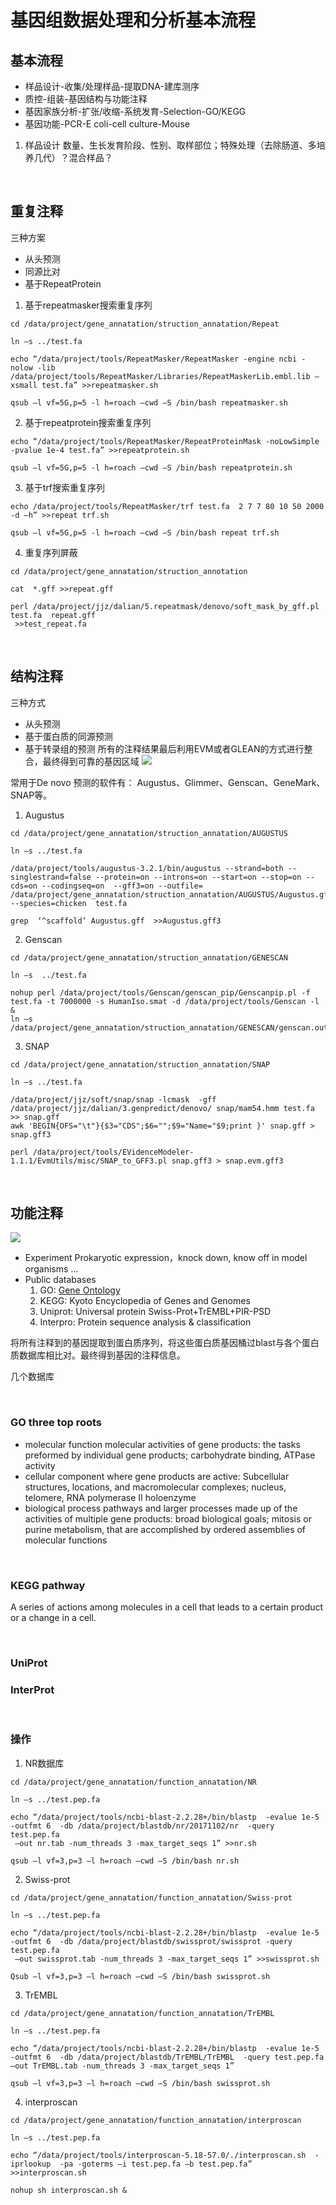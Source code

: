 # 基因组数据处理和分析基本流程


## 基本流程
* 样品设计-收集/处理样品-提取DNA-建库测序
* 质控-组装-基因结构与功能注释
* 基因家族分析-扩张/收缩-系统发育-Selection-GO/KEGG
* 基因功能-PCR-E coli-cell culture-Mouse

1. 样品设计
 数量、生长发育阶段、性别、取样部位；特殊处理（去除肠道、多培养几代）？混合样品？

<br>

## 重复注释
三种方案
* 从头预测
* 同源比对
* 基于RepeatProtein

1. 基于repeatmasker搜索重复序列
```shell
cd /data/project/gene_annatation/struction_annatation/Repeat

ln –s ../test.fa

echo “/data/project/tools/RepeatMasker/RepeatMasker -engine ncbi -nolow -lib /data/project/tools/RepeatMasker/Libraries/RepeatMaskerLib.embl.lib –xsmall test.fa” >>repeatmasker.sh

qsub –l vf=5G,p=5 -l h=roach –cwd –S /bin/bash repeatmasker.sh
```

2. 基于repeatprotein搜索重复序列
```
echo “/data/project/tools/RepeatMasker/RepeatProteinMask -noLowSimple -pvalue 1e-4 test.fa” >>repeatprotein.sh

qsub –l vf=5G,p=5 -l h=roach –cwd –S /bin/bash repeatprotein.sh
```

3. 基于trf搜索重复序列
```
echo /data/project/tools/RepeatMasker/trf test.fa  2 7 7 80 10 50 2000 -d –h” >>repeat trf.sh

qsub –l vf=5G,p=5 -l h=roach –cwd –S /bin/bash repeat trf.sh
```

4. 重复序列屏蔽
```
cd /data/project/gene_annatation/struction_annotation 

cat  *.gff >>repeat.gff

perl /data/project/jjz/dalian/5.repeatmask/denovo/soft_mask_by_gff.pl test.fa  repeat.gff
 >>test_repeat.fa
```


<br>

## 结构注释
三种方式
* 从头预测
* 基于蛋白质的同源预测
* 基于转录组的预测
所有的注释结果最后利用EVM或者GLEAN的方式进行整合，最终得到可靠的基因区域
![](https://github.com/ViciaYuan/Bioinfo-pipelines/tree/master/bioinfo_training/structure_annotation.png)

常用于De novo 预测的软件有： Augustus、Glimmer、Genscan、GeneMark、SNAP等。

1. Augustus
```
cd /data/project/gene_annatation/struction_annatation/AUGUSTUS

ln –s ../test.fa

/data/project/tools/augustus-3.2.1/bin/augustus --strand=both --singlestrand=false --protein=on --introns=on --start=on --stop=on --cds=on --codingseq=on  --gff3=on --outfile= /data/project/gene_annatation/struction_annatation/AUGUSTUS/Augustus.gff --species=chicken  test.fa

grep  ‘^scaffold’ Augustus.gff  >>Augustus.gff3
```

2. Genscan
```
cd /data/project/gene_annatation/struction_annatation/GENESCAN

ln –s  ../test.fa

nohup perl /data/project/tools/Genscan/genscan_pip/Genscanpip.pl -f test.fa -t 7000000 -s HumanIso.smat -d /data/project/tools/Genscan -l &
ln –s  /data/project/gene_annatation/struction_annatation/GENESCAN/genscan.out/total.fa.genscan.gff
```

3. SNAP
```
cd /data/project/gene_annatation/struction_annatation/SNAP

ln –s ../test.fa

/data/project/jjz/soft/snap/snap -lcmask  -gff /data/project/jjz/dalian/3.genpredict/denovo/ snap/mam54.hmm test.fa >> snap.gff 
awk 'BEGIN{OFS="\t"}{$3="CDS";$6="";$9="Name="$9;print }' snap.gff > snap.gff3

perl /data/project/tools/EVidenceModeler-1.1.1/EvmUtils/misc/SNAP_to_GFF3.pl snap.gff3 > snap.evm.gff3
```

<br>

## 功能注释
![](https://github.com/ViciaYuan/Bioinfo-pipelines/tree/master/bioinfo_training/function_annotation.png)

* Experiment
Prokaryotic expression，knock down, know off in model organisms …
* Public databases
    1. GO: [Gene Ontology](http://www.geneontology.org/)
    2. KEGG: Kyoto Encyclopedia of Genes and Genomes
    3. Uniprot: Universal protein Swiss-Prot+TrEMBL+PIR-PSD 
    4. Interpro: Protein sequence analysis & classification

将所有注释到的基因提取到蛋白质序列，将这些蛋白质基因桶过blast与各个蛋白质数据库相比对。最终得到基因的注释信息。

几个数据库

<br>

### GO three top roots
* molecular function
molecular activities of gene products: the tasks preformed by individual gene products; carbohydrate binding, ATPase activity
* cellular component
where gene products are active: Subcellular structures, locations, and macromolecular complexes; nucleus, telomere, RNA polymerase II holoenzyme
* biological process
pathways and larger processes made up of the activities of multiple gene products: broad biological goals; mitosis or purine metabolism, that are accomplished by ordered assemblies of molecular functions

<br>

### KEGG pathway [](http://www.genome.jp/kegg/)
A series of actions among molecules in a cell that leads to a certain product or a change in a cell.

<br>

### UniProt [](http://www.uniprot.org)
### InterProt [](https://www.ebi.ac.uk/interpro/)

<br>

### 操作
1. NR数据库
```
cd /data/project/gene_annatation/function_annatation/NR

ln –s ../test.pep.fa

echo “/data/project/tools/ncbi-blast-2.2.28+/bin/blastp  -evalue 1e-5 -outfmt 6  -db /data/project/blastdb/nr/20171102/nr  -query test.pep.fa
 –out nr.tab -num_threads 3 -max_target_seqs 1” >>nr.sh

qsub –l vf=3,p=3 –l h=roach –cwd –S /bin/bash nr.sh
```

2. Swiss-prot
```
cd /data/project/gene_annatation/function_annatation/Swiss-prot

ln –s ../test.pep.fa

echo “/data/project/tools/ncbi-blast-2.2.28+/bin/blastp  -evalue 1e-5 -outfmt 6  -db /data/project/blastdb/swissprot/swissprot -query test.pep.fa
 –out swissprot.tab -num_threads 3 -max_target_seqs 1” >>swissprot.sh

Qsub –l vf=3,p=3 –l h=roach –cwd –S /bin/bash swissprot.sh
```

3. TrEMBL
```
cd /data/project/gene_annatation/function_annatation/TrEMBL

ln –s ../test.pep.fa

echo “/data/project/tools/ncbi-blast-2.2.28+/bin/blastp  -evalue 1e-5 -outfmt 6  -db /data/project/blastdb/TrEMBL/TrEMBL  -query test.pep.fa –out TrEMBL.tab -num_threads 3 -max_target_seqs 1”

qsub –l vf=3,p=3 –l h=roach –cwd –S /bin/bash swissprot.sh
```

4. interproscan
```
cd /data/project/gene_annatation/function_annatation/interproscan

ln –s ../test.pep.fa

echo “/data/project/tools/interproscan-5.18-57.0/./interproscan.sh  -iprlookup  -pa -goterms –i test.pep.fa –b test.pep.fa” >>interproscan.sh

nohup sh interproscan.sh &
```





